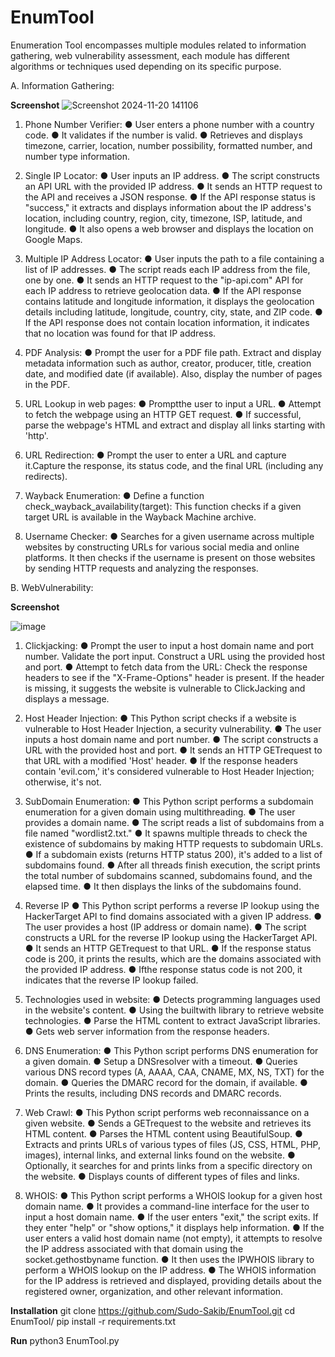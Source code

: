 # EnumTool
Enumeration Tool encompasses multiple modules related to information gathering, web vulnerability assessment, each module has different algorithms or techniques used depending on its specific purpose.

A. Information Gathering:

**Screenshot**
![Screenshot 2024-11-20 141106](https://github.com/user-attachments/assets/7d41f77a-1055-4ef2-a4db-c798ec181f0a)


 1. Phone Number Verifier:
   ● User enters a phone number with a country code.
   ● It validates if the number is valid.
   ● Retrieves and displays timezone, carrier, location, number possibility, formatted number, and number type information.
 
 2. Single IP Locator:
   ● User inputs an IP address.
   ● The script constructs an API URL with the provided IP address.
   ● It sends an HTTP request to the API and receives a JSON response.
   ● If the API response status is "success," it extracts and displays information about the IP address's location, including country, region, city, timezone,          ISP, latitude, and longitude.
   ● It also opens a web browser and displays the location on Google Maps.
 
 3. Multiple IP Address Locator:
   ● User inputs the path to a file containing a list of IP addresses.
   ● The script reads each IP address from the file, one by one.
   ● It sends an HTTP request to the "ip-api.com" API for each IP address to retrieve geolocation data.
   ● If the API response contains latitude and longitude information, it displays the geolocation details including latitude, longitude, country, city, state, and      ZIP code.
   ● If the API response does not contain location information, it indicates that no location was found for that IP address.
 
 4. PDF Analysis:
   ● Prompt the user for a PDF file path. Extract and display metadata information such as author, creator, producer, title, creation date, and modified date (if available). Also, display the number of pages in the PDF.
 
 6. URL Lookup in web pages:
   ● Promptthe user to input a URL.
   ● Attempt to fetch the webpage using an HTTP GET request.
   ● If successful, parse the webpage's HTML and extract and display all links starting with 'http'.
 
 7. URL Redirection:
   ● Prompt the user to enter a URL and capture it.Capture the response, its status code, and the final URL (including any redirects).
 
 8. Wayback Enumeration:
   ● Define a function check_wayback_availability(target): This function checks if a given target URL is available in the Wayback Machine archive.

 9. Username Checker:
 ● Searches for a given username across multiple websites by constructing URLs for various social media and online platforms. It then checks if the username is       present on those websites by sending HTTP requests and analyzing the responses.
 
B. WebVulnerability:

**Screenshot**

![image](https://github.com/user-attachments/assets/50180c7b-2f7f-4f0f-b5b7-9796722aa532)

 1. Clickjacking:
   ● Prompt the user to input a host domain name and port number. Validate the port input. Construct a URL using the provided host and port.
   ● Attempt to fetch data from the URL: Check the response headers to see if the "X-Frame-Options" header is present. If the header is missing, it suggests the       website is vulnerable to ClickJacking and displays a message.
 
 2. Host Header Injection:
   ● This Python script checks if a website is vulnerable to Host Header Injection, a security vulnerability.
   ● The user inputs a host domain name and port number.
   ● The script constructs a URL with the provided host and port.
   ● It sends an HTTP GETrequest to that URL with a modified 'Host' header.
   ● If the response headers contain 'evil.com,' it's considered vulnerable to Host Header Injection; otherwise, it's not.
 
 3. SubDomain Enumeration:
   ● This Python script performs a subdomain enumeration for a given domain using multithreading.
   ● The user provides a domain name.
   ● The script reads a list of subdomains from a file named "wordlist2.txt."
   ● It spawns multiple threads to check the existence of subdomains by making HTTP requests to subdomain URLs.
   ● If a subdomain exists (returns HTTP status 200), it's added to a list of subdomains found.
   ● After all threads finish execution, the script prints the total number of subdomains scanned, subdomains found, and the elapsed time.
   ● It then displays the links of the subdomains found.
 
 4. Reverse IP
   ● This Python script performs a reverse IP lookup using the HackerTarget API to find domains associated with a given IP address.
   ● The user provides a host (IP address or domain name).
   ● The script constructs a URL for the reverse IP lookup using the HackerTarget API.
   ● It sends an HTTP GETrequest to that URL.
   ● If the response status code is 200, it prints the results, which are the domains associated with the provided IP address.
   ● Ifthe response status code is not 200, it indicates that the reverse IP lookup failed.
 
 5. Technologies used in website:
   ● Detects programming languages used in the website's content.
   ● Using the builtwith library to retrieve website technologies.
   ● Parse the HTML content to extract JavaScript libraries.
   ● Gets web server information from the response headers.
 
 6. DNS Enumeration:
   ● This Python script performs DNS enumeration for a given domain.
   ● Setup a DNSresolver with a timeout.
   ● Queries various DNS record types (A, AAAA, CAA, CNAME, MX, NS, TXT) for the domain.
   ● Queries the DMARC record for the domain, if available.
   ● Prints the results, including DNS records and DMARC records.
 
 7. Web Crawl:
   ● This Python script performs web reconnaissance on a given website.
   ● Sends a GETrequest to the website and retrieves its HTML content.
   ● Parses the HTML content using BeautifulSoup.
   ● Extracts and prints URLs of various types of files (JS, CSS, HTML, PHP, images), internal links, and external links found on the website.
   ● Optionally, it searches for and prints links from a specific directory on the website.
   ● Displays counts of different types of files and links.
 
 8. WHOIS:
   ● This Python script performs a WHOIS lookup for a given host domain name.
   ● It provides a command-line interface for the user to input a host domain name.
   ● If the user enters "exit," the script exits. If they enter "help" or "show options," it displays help information.
   ● If the user enters a valid host domain name (not empty), it attempts to resolve the IP address associated with that domain using the socket.gethostbyname           function.
   ● It then uses the IPWHOIS library to perform a WHOIS lookup on the IP address.
   ● The WHOIS information for the IP address is retrieved and displayed, providing details about the registered owner, organization, and other relevant                 information.

**Installation**
git clone https://github.com/Sudo-Sakib/EnumTool.git
cd EnumTool/
pip install -r requirements.txt

**Run**
python3 EnumTool.py


